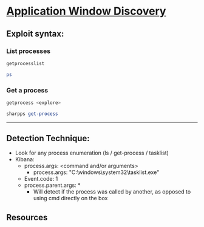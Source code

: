 # [Application Window Discovery](https://attack.mitre.org/techniques/T1010/)

## **Exploit syntax:**

  
### **List processes**
```powershell
getprocesslist
```

```powershell 
ps 
```
### **Get a process**
```powershell 
getprocess <explore>
```

```powershell 
sharpps get-process 
```

---

## Detection Technique:
* Look for any process enumeration (ls / get-process / tasklist)
* Kibana:
    * process.args: <command and/or arguments>
        * process.args: "C:\windows\system32\tasklist.exe"
    * Event.code: 1
    * process.parent.args: *
        * Will detect if the process was called by another, as opposed to using cmd directly on the box
## Resources